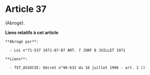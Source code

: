 # Article 37

(Abrogé).

**Liens relatifs à cet article**

	**Abrogé par**:

	  - Loi n°71-537 1971-07-07 ART. 7 JORF 8 JUILLET 1971

	**Liens**:

	  - TXT_ASSOCIE: Décret n°96-632 du 16 juillet 1996 - art. 1 ()
